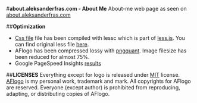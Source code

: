 #**about.aleksanderfras.com - About Me**
About-me web page as seen on [about.aleksanderfras.com](http://goo.gl/C5tR5W)


##**Optimization**
- [Css file](less/style.min.css) file has been compiled with lessc which is part of [less.js](less/less.js/). You can find original less file [here](less/style.less).
- AFlogo has been compressed lossy with [pngquant](https://github.com/pornel/pngquant). Image filesize has been reduced for almost 75%.
- Google PageSpeed Insights [results](http://goo.gl/rGp9d8)

##**LICENSES**
Everything except for logo is released under [MIT](http://opensource.org/licenses/MIT) license. [AFlogo](images/logo/aflogo.png) is my personal work, trademark and mark. All copyrights for AFlogo are reserved. Everyone (except author) is prohibited from reproducing, adapting, or distributing copies of AFlogo. 
